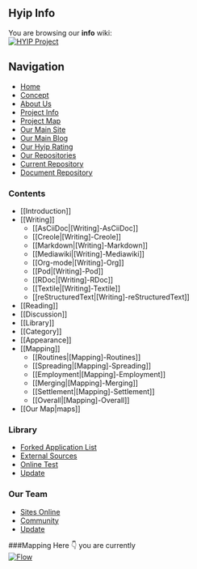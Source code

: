 ## Hyip Info
You are browsing our **info** wiki:        
[![HYIP Project](https://avatars2.githubusercontent.com/u/8466209?v=3&s=460)](https://github.com/hyip)    
## Navigation
* [Home](https://github.com/hyip)
* [Concept](https://github.com/hyip/info/wiki/Mapping)
* [About Us](https://about.me/hyipmonitor)
* [Project Info](https://github.com/hyip/info)
* [Project Map](https://github.com/hyip/info/wiki/maps)
* [Our Main Site](http://hyip.world/)
* [Our Main Blog](https://tophyipmonitor.wordpress.com/)
* [Our Hyip Rating](http://all.hyip.world/)
* [Our Repositories](https://github.com/hyip?tab=repositories)
* [Current Repository](https://github.com/hyip/info)
* [Document Repository](https://github.com/hyip/info/wiki)

### Contents
* [[Introduction]]
* [[Writing]]
    * [[AsCiiDoc|[Writing]-AsCiiDoc]]
    * [[Creole|[Writing]-Creole]]
    * [[Markdown|[Writing]-Markdown]]
    * [[Mediawiki|[Writing]-Mediawiki]]
    * [[Org-mode|[Writing]-Org]]
    * [[Pod|[Writing]-Pod]]
    * [[RDoc|[Writing]-RDoc]]
    * [[Textile|[Writing]-Textile]]
    * [[reStructuredText|[Writing]-reStructuredText]]
* [[Reading]]
* [[Discussion]]
* [[Library]]
* [[Category]]
* [[Appearance]]
* [[Mapping]]
    * [[Routines|[Mapping]-Routines]]
    * [[Spreading|[Mapping]-Spreading]]
    * [[Employment|[Mapping]-Employment]]
    * [[Merging|[Mapping]-Merging]]
    * [[Settlement|[Mapping]-Settlement]]
    * [[Overall|[Mapping]-Overall]]
* [[Our Map|maps]]  

### Library
* [Forked Application List](%5BHOW-TO%5D-Installation)
* [External Sources](%5BHOW-TO%5D-How-To-Blog)
* [Online Test](%5BHOW-TO%5D-Pagination)
* [Update](%5BHOW-TO%5D-Using-Nginx-with-Phile)

### Our Team
* [Sites Online](%5BCOMMUNITY%5D-Sites-using-Phile)
* [Community](%5BCOMMUNITY%5D-Plugins)
* [Update](%5BCOMMUNITY%5D-Themes)

###Mapping
Here :point_down: you are currently         
[![Flow](https://hyipworld.github.io/images/github/doc/info.png)](https://github.com/hyip/info/wiki/maps)    